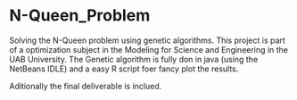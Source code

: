 # N-Queen_Problem
Solving the N-Queen problem using genetic algorithms.
This project is part of a optimization subject in the Modeling for Science and Engineering in the UAB University.
The Genetic algorithm is fully don in java (using the NetBeans IDLE) and a easy R script foer fancy plot the results.

Aditionally the final deliverable is inclued.
